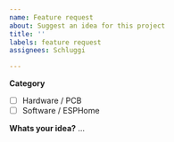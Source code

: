 ```yaml
---
name: Feature request
about: Suggest an idea for this project
title: ''
labels: feature request
assignees: Schluggi

---
```


**Category**
- [ ] Hardware / PCB
- [ ] Software / ESPHome

**Whats your idea?**
...
